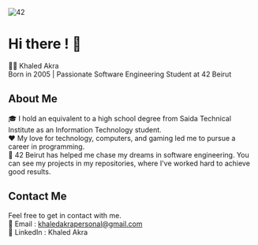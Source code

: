 ![42](https://github.com/user-attachments/assets/600dce98-c9b6-4579-95d9-a80fd7d2d1f0)
# Hi there ! 👋
👨‍💼 Khaled Akra\
Born in 2005 | Passionate Software Engineering Student at 42 Beirut
## About Me
🎓  I hold an equivalent to a high school degree from Saida Technical Institute as an Information Technology student.\
❤️  My love for technology, computers, and gaming led me to pursue a career in programming.\
🎯 42 Beirut has helped me chase my dreams in software engineering. You can see my projects in my repositories, where I've worked hard to achieve good results.
## Contact Me
Feel free to get in contact with me.\
📧 Email :  khaledakrapersonal@gmail.com\
💼 LinkedIn : Khaled Akra
